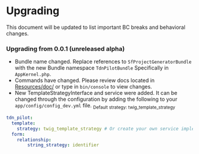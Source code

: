 Upgrading
=========

This document will be updated to list important BC breaks and behavioral changes.

### Upgrading from 0.0.1 (unreleased alpha)

 * Bundle name changed. Replace references to `SfProjectGeneratorBundle` with the new Bundle namespace `TdnPilotBundle`
 Specifically in `AppKernel.php`.
 * Commands have changed.
 Please review docs located in [Resources/doc/](/Resources/doc/) or type in `bin/console` to view changes.
 * New TemplateStrategyInterface and service were added. It can be changed through the configuration by adding the following to your `app/config/config_dev.yml` file.
 <sub>Default strategy: twig_template_strategy</sub>

```yml
tdn_pilot:
  template:
    strategy: twig_template_strategy # Or create your own service implementing TemplateStrategyInterface
  form:
    relationship:
        string_strategy: identifier
```
